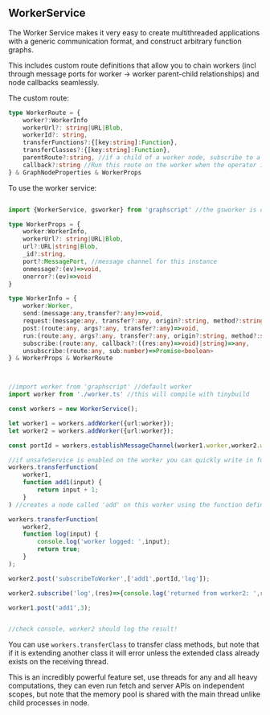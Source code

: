 ## WorkerService

The Worker Service makes it very easy to create multithreaded applications with a generic communication format, and construct arbitrary function graphs.

This includes custom route definitions that allow you to chain workers (incl through message ports for worker -> worker parent-child relationships) and node callbacks seamlessly. 

The custom route:
```ts
type WorkerRoute = {
    worker?:WorkerInfo
    workerUrl?: string|URL|Blob,
    workerId?: string,
    transferFunctions?:{[key:string]:Function},
    transferClasses?:{[key:string]:Function},
    parentRoute?:string, //if a child of a worker node, subscribe to a route on a parent worker?
    callback?:string //Run this route on the worker when the operator is called. If this route is a child of another node, run this node on the child worker when it receives a message. 
} & GraphNodeProperties & WorkerProps

```


To use the worker service:
```ts

import {WorkerService, gsworker} from 'graphscript' //the gsworker is our default worker you can customize to handle most functionality you'd want, incl gpujs and canvases

type WorkerProps = {
    worker:WorkerInfo,
    workerUrl?: string|URL|Blob,
    url?:URL|string|Blob,
    _id?:string,
    port?:MessagePort, //message channel for this instance
    onmessage?:(ev)=>void,
    onerror?:(ev)=>void
} 

type WorkerInfo = {
    worker:Worker,
    send:(message:any,transfer?:any)=>void,
    request:(message:any, transfer?:any, origin?:string, method?:string)=>Promise<any>,
    post:(route:any, args?:any, transfer?:any)=>void,
    run:(route:any, args?:any, transfer?:any, origin?:string, method?:string)=>Promise<any>
    subscribe:(route:any, callback?:((res:any)=>void)|string)=>any,
    unsubscribe:(route:any, sub:number)=>Promise<boolean>
} & WorkerProps & WorkerRoute



//import worker from 'graphscript' //default worker
import worker from './worker.ts' //this will compile with tinybuild

const workers = new WorkerService();

let worker1 = workers.addWorker({url:worker});
let worker2 = workers.addWorker({url:worker});

const portId = workers.establishMessageChannel(worker1.worker,worker2.worker)

//if unsafeService is enabled on the worker you can quickly write in functions from the main thread
workers.transferFunction(
    worker1,
    function add1(input) {
        return input + 1;
    }
) //creates a node called 'add' on this worker using the function definition

workers.transferFunction(
    worker2,
    function log(input) {
        console.log('worker logged: ',input);
        return true;
    }
);

worker2.post('subscribeToWorker',['add1',portId,'log']);

worker2.subscribe('log',(res)=>{console.log('returned from worker2: ',res);}) //should grab the 'true' result from worker2 back on the main thread.

worker1.post('add1',3);


//check console, worker2 should log the result!

```

You can use `workers.transferClass` to transfer class methods, but note that if it is extending another class it will error unless the extended class already exists on the receiving thread.

This is an incredibly powerful feature set, use threads for any and all heavy computations, they can even run fetch and server APIs on independent scopes, but note that the memory pool is shared with the main thread unlike child processes in node.